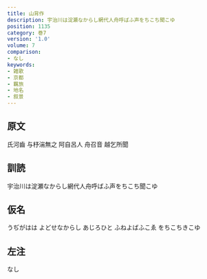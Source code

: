 ```yaml
---
title: 山背作
description: 宇治川は淀瀬なからし網代人舟呼ばふ声をちこち聞こゆ
position: 1135
category: 巻7
version: '1.0'
volume: 7
comparison:
- なし
keywords:
- 雑歌
- 京都
- 羈旅
- 地名
- 叙景
---
```


## 原文

氏河齒 与杼湍無之 阿自呂人 舟召音 越乞所聞

## 訓読

宇治川は淀瀬なからし網代人舟呼ばふ声をちこち聞こゆ

## 仮名

うぢがはは よどせなからし あじろひと ふねよばふこゑ をちこちきこゆ

## 左注

なし
